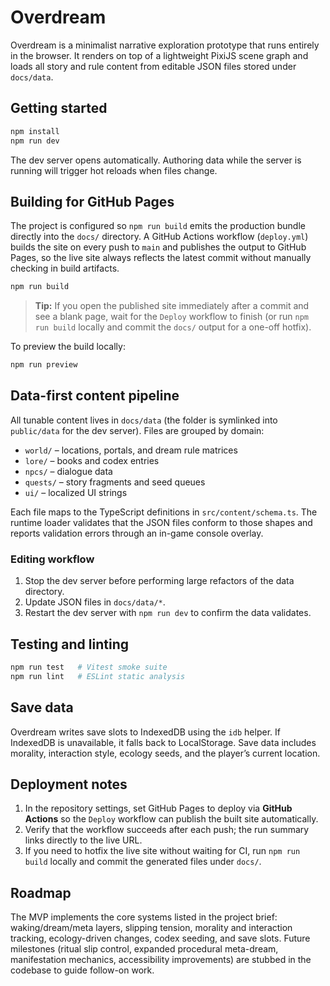 # Overdream

Overdream is a minimalist narrative exploration prototype that runs entirely in the browser. It renders on top of a lightweight PixiJS scene graph and loads all story and rule content from editable JSON files stored under `docs/data`.

## Getting started

```bash
npm install
npm run dev
```

The dev server opens automatically. Authoring data while the server is running will trigger hot reloads when files change.

## Building for GitHub Pages

The project is configured so `npm run build` emits the production bundle directly into the `docs/` directory. A GitHub Actions workflow (`deploy.yml`) builds the site on every push to `main` and publishes the output to GitHub Pages, so the live site always reflects the latest commit without manually checking in build artifacts.

```bash
npm run build
```

> **Tip:** If you open the published site immediately after a commit and see a blank page, wait for the `Deploy` workflow to finish (or run `npm run build` locally and commit the `docs/` output for a one-off hotfix).

To preview the build locally:

```bash
npm run preview
```

## Data-first content pipeline

All tunable content lives in `docs/data` (the folder is symlinked into `public/data` for the dev server). Files are grouped by domain:

- `world/` – locations, portals, and dream rule matrices
- `lore/` – books and codex entries
- `npcs/` – dialogue data
- `quests/` – story fragments and seed queues
- `ui/` – localized UI strings

Each file maps to the TypeScript definitions in `src/content/schema.ts`. The runtime loader validates that the JSON files conform to those shapes and reports validation errors through an in-game console overlay.

### Editing workflow

1. Stop the dev server before performing large refactors of the data directory.
2. Update JSON files in `docs/data/*`.
3. Restart the dev server with `npm run dev` to confirm the data validates.

## Testing and linting

```bash
npm run test   # Vitest smoke suite
npm run lint   # ESLint static analysis
```

## Save data

Overdream writes save slots to IndexedDB using the `idb` helper. If IndexedDB is unavailable, it falls back to LocalStorage. Save data includes morality, interaction style, ecology seeds, and the player’s current location.

## Deployment notes

1. In the repository settings, set GitHub Pages to deploy via **GitHub Actions** so the `Deploy` workflow can publish the built site automatically.
2. Verify that the workflow succeeds after each push; the run summary links directly to the live URL.
3. If you need to hotfix the live site without waiting for CI, run `npm run build` locally and commit the generated files under `docs/`.

## Roadmap

The MVP implements the core systems listed in the project brief: waking/dream/meta layers, slipping tension, morality and interaction tracking, ecology-driven changes, codex seeding, and save slots. Future milestones (ritual slip control, expanded procedural meta-dream, manifestation mechanics, accessibility improvements) are stubbed in the codebase to guide follow-on work.

